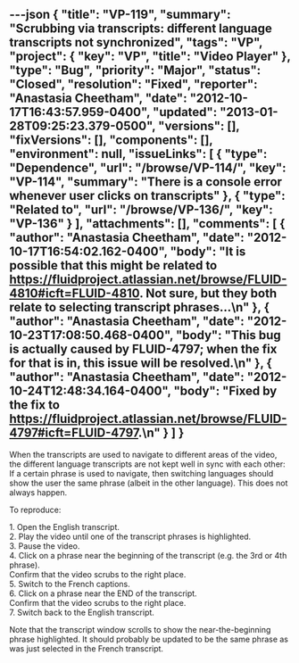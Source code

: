 ---json
{
  "title": "VP-119",
  "summary": "Scrubbing via transcripts: different language transcripts not synchronized",
  "tags": "VP",
  "project": {
    "key": "VP",
    "title": "Video Player"
  },
  "type": "Bug",
  "priority": "Major",
  "status": "Closed",
  "resolution": "Fixed",
  "reporter": "Anastasia Cheetham",
  "date": "2012-10-17T16:43:57.959-0400",
  "updated": "2013-01-28T09:25:23.379-0500",
  "versions": [],
  "fixVersions": [],
  "components": [],
  "environment": null,
  "issueLinks": [
    {
      "type": "Dependence",
      "url": "/browse/VP-114/",
      "key": "VP-114",
      "summary": "There is a console error whenever user clicks on transcripts"
    },
    {
      "type": "Related to",
      "url": "/browse/VP-136/",
      "key": "VP-136"
    }
  ],
  "attachments": [],
  "comments": [
    {
      "author": "Anastasia Cheetham",
      "date": "2012-10-17T16:54:02.162-0400",
      "body": "It is **possible** that this might be related to <https://fluidproject.atlassian.net/browse/FLUID-4810#icft=FLUID-4810>. Not sure, but they both relate to selecting transcript phrases...\n"
    },
    {
      "author": "Anastasia Cheetham",
      "date": "2012-10-23T17:08:50.468-0400",
      "body": "This bug is actually caused by FLUID-4797; when the fix for that is in, this issue will be resolved.\n"
    },
    {
      "author": "Anastasia Cheetham",
      "date": "2012-10-24T12:48:34.164-0400",
      "body": "Fixed by the fix to <https://fluidproject.atlassian.net/browse/FLUID-4797#icft=FLUID-4797>.\n"
    }
  ]
}
---
When the transcripts are used to navigate to different areas of the video, the different language transcripts are not kept well in sync with each other: If a certain phrase is used to navigate, then switching languages should show the user the same phrase (albeit in the other language). This does not always happen.

To reproduce:

1\. Open the English transcript.\
2\. Play the video until one of the transcript phrases is highlighted.\
3\. Pause the video.\
4\. Click on a phrase near the beginning of the transcript (e.g. the 3rd or 4th phrase).\
Confirm that the video scrubs to the right place.\
5\. Switch to the French captions.\
6\. Click on a phrase near the END of the transcript.\
Confirm that the video scrubs to the right place.\
7\. Switch back to the English transcript.

Note that the transcript window scrolls to show the near-the-beginning phrase highlighted. It should probably be updated to be the same phrase as was just selected in the French transcript.

        